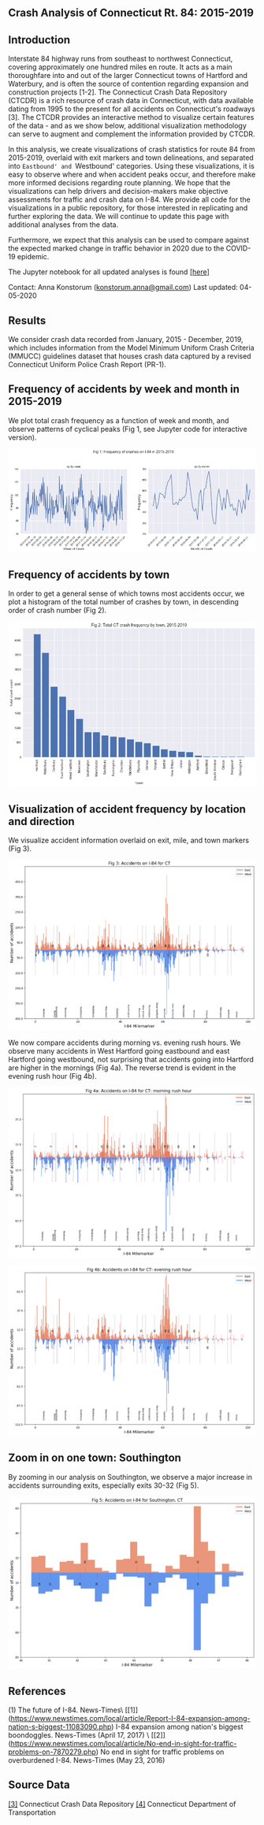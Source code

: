 Crash Analysis of Connecticut Rt. 84: 2015-2019
------------


Introduction
------------
Interstate 84 highway runs from southeast to northwest Connecticut, covering approximately one hundred miles en route.  It acts as a main thoroughfare into and out of the larger Connecticut towns of Hartford and Waterbury, and is often the source of contention regarding expansion and construction projects [1-2].  The Connecticut Crash Data Repository (CTCDR) is a rich resource of crash data in Connecticut, with data available dating from 1995 to the present for all accidents on Connecticut's roadways [3].  The CTCDR provides an interactive method to visualize certain features of the data - and as we show below, additional visualization methodology can serve to augment and complement the information provided by CTCDR.

In this analysis, we create visualizations of crash statistics for route 84 from 2015-2019, overlaid with exit markers and town delineations, and separated into `Eastbound' and `Westbound' categories.  Using these visualizations, it is easy to observe where and when accident peaks occur, and therefore make more informed decisions regarding route planning.  We hope that the visualizations can help drivers and decision-makers make objective assessments for traffic and crash data on I-84.  We provide all code for the visualizations in a public repository, for those interested in replicating and further exploring the data.  We will continue to update this page with additional analyses from the data.

Furthermore, we expect that this analysis can be used to compare against the expected marked change in traffic behavior in 2020 due to the COVID-19 epidemic.

The Jupyter notebook for all updated analyses is found [[here]](https://github.com/akonstodata/CT_crash_analysis/blob/master/code/CT84_Analysis_2015_2019_v2.ipynb)

Contact: Anna Konstorum (konstorum.anna@gmail.com)
Last updated: 04-05-2020

Results
------------

We consider crash data recorded from January, 2015 - December, 2019, which includes information from the Model Minimum Uniform Crash Criteria (MMUCC) guidelines dataset that houses crash data captured by a revised Connecticut Uniform Police Crash Report (PR-1).


Frequency of accidents by week and month in 2015-2019
------------

We plot total crash frequency as a function of week and month, and observe patterns of cyclical peaks (Fig 1, see Jupyter code for interactive version).

![](https://github.com/akonstodata/CT_crash_analysis/blob/master/results/Fig_1_totalfreq.png)

Frequency of accidents by town
------------

In order to get a general sense of which towns most accidents occur, we plot a histogram of the total number of crashes by town, in descending order of crash number (Fig 2).

![](https://github.com/akonstodata/CT_crash_analysis/blob/master/results/Fig2_bytown.png)


Visualization of accident frequency by location and direction
------------

We visualize accident information overlaid on exit, mile, and town markers (Fig 3).

![](https://github.com/akonstodata/CT_crash_analysis/blob/master/results/Fig3_vis.png)

We now compare accidents during morning vs. evening rush hours.  We observe many accidents in West Hartford going eastbound and east Hartford going westbound, not surprising that accidents going into Hartford are higher in the mornings (Fig 4a).  The reverse trend is evident in the evening rush hour (Fig 4b).

![](https://github.com/akonstodata/CT_crash_analysis/blob/master/results/Fig4a_vis_rush_morn.png)

![](https://github.com/akonstodata/CT_crash_analysis/blob/master/results/Fig4b_vis_rush_eve.png)


Zoom in on one town: Southington
------------

By zooming in our analysis on Southington, we observe a major increase in accidents surrounding exits, especially exits 30-32 (Fig 5).

![](https://github.com/akonstodata/CT_crash_analysis/blob/master/results/Fig5_vis_southington.png)

References
------------

(1) The future of I-84. News-Times\\
[[1]] (https://www.newstimes.com/local/article/Report-I-84-expansion-among-nation-s-biggest-11083090.php)  I-84 expansion among nation's biggest boondoggles.  News-Times (April 17, 2017) \\
[[2]] (https://www.newstimes.com/local/article/No-end-in-sight-for-traffic-problems-on-7870279.php) No end in sight for traffic problems on overburdened I-84.  News-Times (May 23, 2016)

Source Data
------------
[[3]](https://ctcrash.uconn.edu/) Connecticut Crash Data Repository
[[4]](https://portal.ct.gov/dot) Connecticut Department of Transportation


